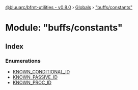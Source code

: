 [@bluuarc/bfmt-utilities - v0.8.0](../README.md) › [Globals](../globals.md) › ["buffs/constants"](_buffs_constants_.md)

# Module: "buffs/constants"

## Index

### Enumerations

* [KNOWN_CONDITIONAL_ID](../enums/_buffs_constants_.known_conditional_id.md)
* [KNOWN_PASSIVE_ID](../enums/_buffs_constants_.known_passive_id.md)
* [KNOWN_PROC_ID](../enums/_buffs_constants_.known_proc_id.md)
